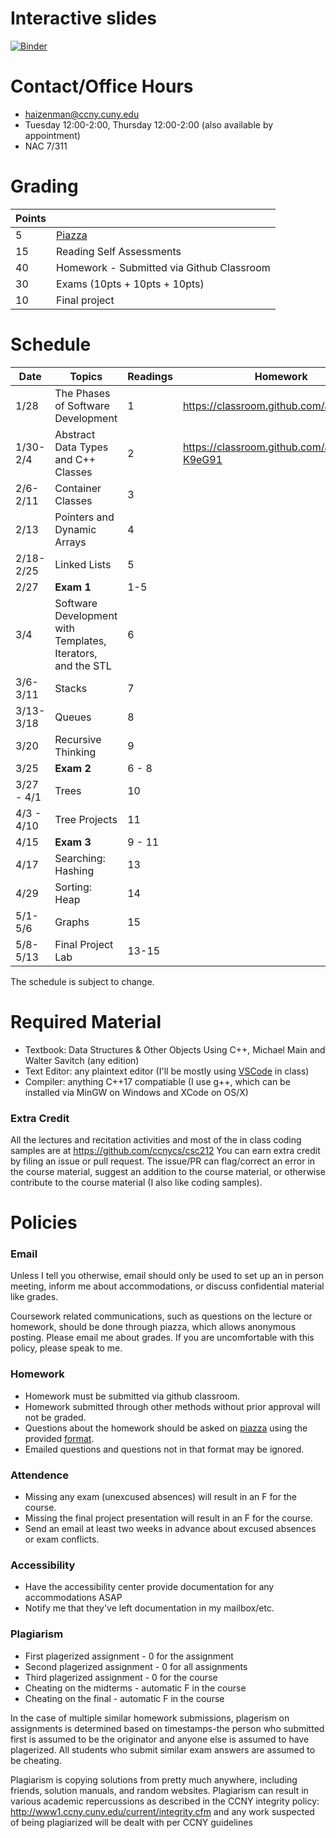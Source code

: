 Interactive slides
==================
[![Binder](https://mybinder.org/badge.svg)](https://mybinder.org/v2/gh/ccnycs/csc212/master)

Contact/Office Hours
====================
* haizenman@ccny.cuny.edu
* Tuesday 12:00-2:00, Thursday 12:00-2:00 (also available by appointment)
* NAC 7/311

Grading
========
| Points |  |
| ------------- | ----------- |
| 5 | [Piazza](https://piazza.com/ccny.cuny/spring2019/cs21200/home) |
| 15 | Reading Self Assessments |
| 40 | Homework - Submitted via Github Classroom |
| 30 | Exams (10pts + 10pts + 10pts) |
| 10 | Final project | 

Schedule
========
| Date | Topics | Readings | Homework |
|------|--------|----------| ------|
| 1/28 | The Phases of Software Development | 1 | https://classroom.github.com/a/bI_dHoR0|
| 1/30-2/4 | Abstract Data Types and C++ Classes | 2 |https://classroom.github.com/a/l-K9eG91 |
| 2/6-2/11 | Container Classes | 3 | |
| 2/13 | Pointers and Dynamic Arrays| 4 |  |
| 2/18-2/25| Linked Lists	| 5 | |
| 2/27 | __Exam 1__ | 1-5 | |
| 3/4 | Software Development with Templates, Iterators, and the STL | 6 | |
| 3/6-3/11 | Stacks | 7 | |  
| 3/13-3/18 | Queues | 8 | |
| 3/20 | Recursive Thinking   | 9 |  |
| 3/25 | __Exam 2__ | 6 - 8 |
| 3/27 - 4/1| Trees | 10 | |
| 4/3 - 4/10| Tree Projects | 11 | |
| 4/15 | __Exam 3__ | 9 - 11 | 
| 4/17 | Searching: Hashing | 13 | |
| 4/29 | Sorting: Heap | 14 | | 
| 5/1-5/6 | Graphs | 15 | |
| 5/8-5/13| Final Project Lab | 13-15 | |

The schedule is subject to change. 

Required Material 
=================
* Textbook: Data Structures & Other Objects Using C++, Michael Main and Walter Savitch (any edition)
* Text Editor: any plaintext editor (I'll be mostly using [VSCode](https://code.visualstudio.com/) in class)
* Compiler: anything C++17 compatiable (I use g++, which can be installed via MinGW on Windows and XCode on OS/X)



### Extra Credit ###
All the lectures and recitation activities and most of the in class coding samples are at https://github.com/ccnycs/csc212 You can earn extra credit by filing an issue or pull request. The issue/PR can flag/correct an error in the course material, suggest an addition to the course material, or otherwise contribute to the course material (I also like coding samples). 

Policies
========
### Email ###
Unless I tell you otherwise, email should only be used to set up an in person meeting, inform me about accommodations, or discuss confidential material like grades.  

Coursework related communications, such as questions on the lecture or homework, should be done through piazza, which allows anonymous posting. Please email me about grades. If you are uncomfortable with this policy, please speak to me.


### Homework ###
* Homework must be submitted via github classroom. 
* Homework submitted through other methods without prior approval  will not be graded.
* Questions about the homework should be asked on [piazza](
piazza.com/ccny.cuny/fall2018/csc21200pr/home) using the provided [format](hwq_fmt.md). 
* Emailed questions and questions not in that format may be ignored. 

### Attendence ###
* Missing any exam (unexcused absences) will result in an F for the course.
* Missing the final project presentation will result in an F for the course. 
* Send an email at least two weeks in advance about excused absences or exam conflicts.

### Accessibility ###
* Have the accessibility center provide documentation for any accommodations ASAP
* Notify me that they've left documentation in my mailbox/etc.

### Plagiarism ###
* First plagerized assignment - 0 for the assignment
* Second plagerized assignment - 0 for all assignments
* Third plagerized assignment - 0 for the course
* Cheating on the midterms - automatic F in the course
* Cheating on the final - automatic F in the course

In the case of multiple similar homework submissions, plagerism on assignments is determined based on timestamps-the person who submitted first is assumed to be the originator and anyone else is assumed to have plagerized. All students who submit similar exam answers are assumed to be cheating.

Plagiarism is copying solutions from pretty much anywhere, including friends, solution manuals, and random websites. Plagiarism can result in various academic repercussions as described in the CCNY integrity policy: http://www1.ccny.cuny.edu/current/integrity.cfm and any work suspected of being plagiarized will be dealt with per CCNY guidelines

